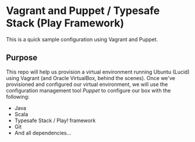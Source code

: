 # Vagrant and Puppet / Typesafe Stack (Play Framework)
This is a quick sample configuration using Vagrant and Puppet.

## Purpose
This repo will help us provision a virtual environment running Ubuntu (Lucid) using Vagrant (and Oracle VirtualBox, behind the scenes). Once we've provisioned and configured our virtual environment, we will use the configuration management tool *Puppet* to configure our box with the following:
* Java
* Scala
* Typesafe Stack / Play! framework
* Git
* And all dependencies…
